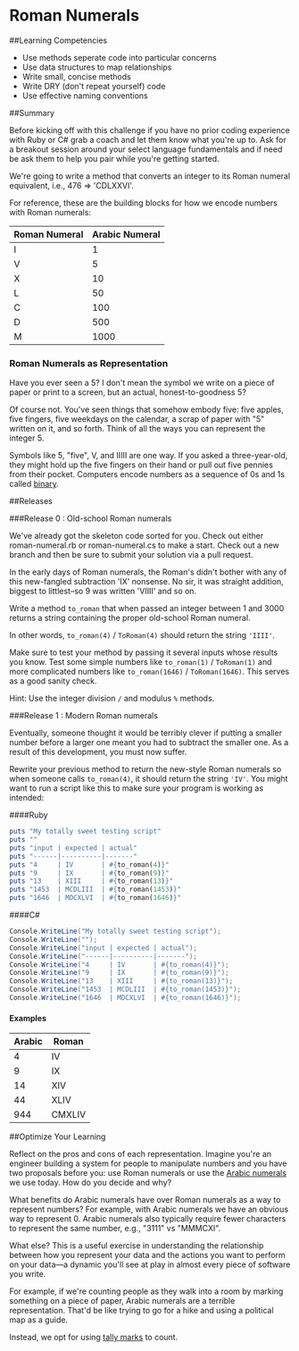 # Roman Numerals

##Learning Competencies

* Use methods seperate code into particular concerns
* Use data structures to map relationships
* Write small, concise methods
* Write DRY (don't repeat yourself) code
* Use effective naming conventions


##Summary

Before kicking off with this challenge if you have no prior coding experience with Ruby or C# grab a coach and let them know what you're up to. Ask for a breakout session around your select language fundamentals and if need be ask them to help you pair while you're getting started. 

We're going to write a method that converts an integer to its Roman numeral equivalent, i.e., 476 => 'CDLXXVI'.

For reference, these are the building blocks for how we encode numbers with Roman numerals:

| Roman Numeral | Arabic Numeral |
| ------------- | -------------- |
| I             | 1              |
| V             | 5              |
| X             | 10             |
| L             | 50             |
| C             | 100            |
| D             | 500            |
| M             | 1000           |

### Roman Numerals as Representation

Have you ever seen a 5? I don't mean the symbol we write on a piece of paper or print to a screen, but an actual, honest-to-goodness 5?

Of course not. You've seen things that somehow embody five: five apples, five fingers, five weekdays on the calendar, a scrap of paper with "5" written on it, and so forth. Think of all the ways you can represent the integer 5.

Symbols like 5, "five", V, and IIIII are one way. If you asked a three-year-old, they might hold up the five fingers on their hand or pull out five pennies from their pocket. Computers encode numbers as a sequence of 0s and 1s called [binary](http://en.wikipedia.org/wiki/Binary_number).


##Releases

###Release 0 : Old-school Roman numerals

We've already got the skeleton code sorted for you. Check out either roman-numeral.rb or roman-numeral.cs to make a start. Check out a new branch and then be sure to submit your solution via a pull request.

In the early days of Roman numerals, the Roman's didn't bother with any of this new-fangled subtraction 'IX' nonsense. No sir, it was straight addition, biggest to littlest–so 9 was written 'VIIII' and so on.

Write a method `to_roman` that when passed an integer between 1 and 3000 returns a string containing the proper old-school Roman numeral.

In other words, `to_roman(4)` / `ToRoman(4)` should return the string `'IIII'`.

Make sure to test your method by passing it several inputs whose results you know. Test some simple numbers like `to_roman(1)` / `ToRoman(1)` and more complicated numbers like `to_roman(1646)` / `ToRoman(1646)`. This serves as a good sanity check.

Hint: Use the integer division `/` and modulus `%` methods.

###Release 1 : Modern Roman numerals

Eventually, someone thought it would be terribly clever if putting a smaller number before a larger one meant you had to subtract the smaller one. As a result of this development, you must now suffer.

Rewrite your previous method to return the new-style Roman numerals so when someone calls `to_roman(4)`, it should return the string `'IV'`. You might want to run a script like this to make sure your program is working as intended:

####Ruby
```ruby
puts "My totally sweet testing script"
puts ""
puts "input | expected | actual"
puts "------|----------|-------"
puts "4     | IV       | #{to_roman(4)}"
puts "9     | IX       | #{to_roman(9)}"
puts "13    | XIII     | #{to_roman(13)}"
puts "1453  | MCDLIII  | #{to_roman(1453)}"
puts "1646  | MDCXLVI  | #{to_roman(1646)}"
```

####C&#35;
```c#
Console.WriteLine("My totally sweet testing script");
Console.WriteLine("");
Console.WriteLine("input | expected | actual");
Console.WriteLine("------|----------|-------");
Console.WriteLine("4     | IV       | #{to_roman(4)}");
Console.WriteLine("9     | IX       | #{to_roman(9)}");
Console.WriteLine("13    | XIII     | #{to_roman(13)}");
Console.WriteLine("1453  | MCDLIII  | #{to_roman(1453)}");
Console.WriteLine("1646  | MDCXLVI  | #{to_roman(1646)}");
```

#### Examples

| Arabic | Roman  |
| ------ | ------ |
| 4      | IV     |
| 9      | IX     |
| 14     | XIV    |
| 44     | XLIV   |
| 944    | CMXLIV |


##Optimize Your Learning

Reflect on the pros and cons of each representation. Imagine you're an engineer building a system for people to manipulate numbers and you have two proposals before you: use Roman numerals or use the [Arabic numerals](http://en.wikipedia.org/wiki/Arabic_numerals) we use today. How do you decide and why?

What benefits do Arabic numerals have over Roman numerals as a way to represent numbers? For example, with Arabic numerals we have an obvious way to represent 0. Arabic numerals also typically require fewer characters to represent the same number, e.g., "3111" vs "MMMCXI".

What else? This is a useful exercise in understanding the relationship between how you represent your data and the actions you want to perform on your data—a dynamic you'll see at play in almost every piece of software you write.

For example, if we're counting people as they walk into a room by marking something on a piece of paper, Arabic numerals are a terrible representation. That'd be like trying to go for a hike and using a political map as a guide.

Instead, we opt for using [tally marks](http://en.wikipedia.org/wiki/Tally_marks) to count.

